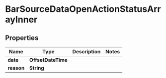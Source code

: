 

# BarSourceDataOpenActionStatusArrayInner


## Properties

| Name | Type | Description | Notes |
|------------ | ------------- | ------------- | -------------|
|**date** | **OffsetDateTime** |  |  |
|**reason** | **String** |  |  |



